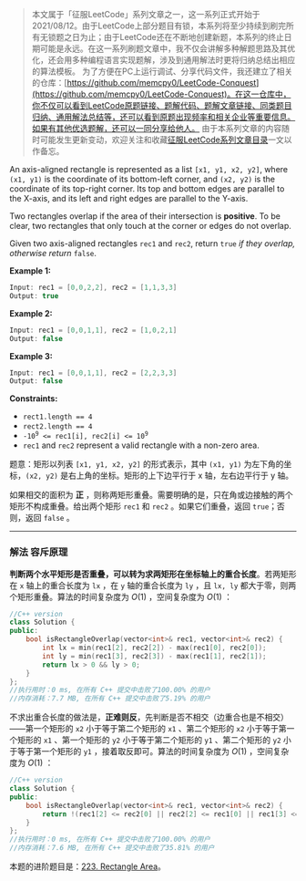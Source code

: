 > 本文属于「征服LeetCode」系列文章之一，这一系列正式开始于2021/08/12。由于LeetCode上部分题目有锁，本系列将至少持续到刷完所有无锁题之日为止；由于LeetCode还在不断地创建新题，本系列的终止日期可能是永远。在这一系列刷题文章中，我不仅会讲解多种解题思路及其优化，还会用多种编程语言实现题解，涉及到通用解法时更将归纳总结出相应的算法模板。
> <b></b>
> 为了方便在PC上运行调试、分享代码文件，我还建立了相关的仓库：[https://github.com/memcpy0/LeetCode-Conquest](https://github.com/memcpy0/LeetCode-Conquest)。在这一仓库中，你不仅可以看到LeetCode原题链接、题解代码、题解文章链接、同类题目归纳、通用解法总结等，还可以看到原题出现频率和相关企业等重要信息。如果有其他优选题解，还可以一同分享给他人。
> <b></b>
> 由于本系列文章的内容随时可能发生更新变动，欢迎关注和收藏[征服LeetCode系列文章目录](https://memcpy0.blog.csdn.net/article/details/119656559)一文以作备忘。

<p>An axis-aligned rectangle is represented as a list <code>[x1, y1, x2, y2]</code>, where <code>(x1, y1)</code> is the coordinate of its bottom-left corner, and <code>(x2, y2)</code> is the coordinate of its top-right corner. Its top and bottom edges are parallel to the X-axis, and its left and right edges are parallel to the Y-axis.</p>

<p>Two rectangles overlap if the area of their intersection is <strong>positive</strong>. To be clear, two rectangles that only touch at the corner or edges do not overlap.</p>

<p>Given two axis-aligned rectangles <code>rec1</code> and <code>rec2</code>, return <code>true</code><em> if they overlap, otherwise return </em><code>false</code>.</p>

 
<p><strong>Example 1:</strong></p>

```cpp
Input: rec1 = [0,0,2,2], rec2 = [1,1,3,3]
Output: true
```
<p><strong>Example 2:</strong></p>

```cpp
Input: rec1 = [0,0,1,1], rec2 = [1,0,2,1]
Output: false 
```
<p><strong>Example 3:</strong></p>

```cpp
Input: rec1 = [0,0,1,1], rec2 = [2,2,3,3]
Output: false 
```
<p><strong>Constraints:</strong></p>
<ul>
	<li><code>rect1.length == 4</code></li>
	<li><code>rect2.length == 4</code></li>
	<li><code>-10<sup>9</sup> &lt;= rec1[i], rec2[i] &lt;= 10<sup>9</sup></code></li>
	<li><code>rec1</code> and <code>rec2</code> represent a valid rectangle with a non-zero area.</li>
</ul>

题意：矩形以列表 <code>[x1, y1, x2, y2]</code> 的形式表示，其中 <code>(x1, y1)</code> 为左下角的坐标，<code>(x2, y2)</code> 是右上角的坐标。矩形的上下边平行于 x 轴，左右边平行于 y 轴。

<p>如果相交的面积为 <strong>正</strong> ，则称两矩形重叠。需要明确的是，只在角或边接触的两个矩形不构成重叠。给出两个矩形 <code>rec1</code> 和 <code>rec2</code> 。如果它们重叠，返回 <code>true</code>；否则，返回 <code>false</code> 。</p>

---
### 解法 容斥原理
**判断两个水平矩形是否重叠，可以转为求两矩形在坐标轴上的重合长度**。若两矩形在 `x` 轴上的重合长度为 `lx` ，在 `y` 轴的重合长度为 `ly` ，且 `lx, ly` 都大于零，则两个矩形重叠。算法的时间复杂度为 $O(1)$ ，空间复杂度为 $O(1)$ ：
```cpp
//C++ version
class Solution {
public:
    bool isRectangleOverlap(vector<int>& rec1, vector<int>& rec2) {
        int lx = min(rec1[2], rec2[2]) - max(rec1[0], rec2[0]);
        int ly = min(rec1[3], rec2[3]) - max(rec1[1], rec2[1]);
        return lx > 0 && ly > 0;
    }
};
//执行用时：0 ms, 在所有 C++ 提交中击败了100.00% 的用户
//内存消耗：7.7 MB, 在所有 C++ 提交中击败了5.19% 的用户
```
不求出重合长度的做法是，**正难则反**，先判断是否不相交（边重合也是不相交）——第一个矩形的 `x2` 小于等于第二个矩形的 `x1` 、第二个矩形的 `x2` 小于等于第一个矩形的 `x1` 、第一个矩形的 `y2` 小于等于第二个矩形的 `y1` 、第二个矩形的 `y2` 小于等于第一个矩形的 `y1` ，接着取反即可。算法的时间复杂度为 $O(1)$ ，空间复杂度为 $O(1)$ ：
```cpp
//C++ version
class Solution {
public:
    bool isRectangleOverlap(vector<int>& rec1, vector<int>& rec2) {
        return !(rec1[2] <= rec2[0] || rec2[2] <= rec1[0] || rec1[3] <= rec2[1] || rec2[3] <= rec1[1]);
    }
};
//执行用时：0 ms, 在所有 C++ 提交中击败了100.00% 的用户
//内存消耗：7.6 MB, 在所有 C++ 提交中击败了35.81% 的用户
```
本题的进阶题目是：[223. Rectangle Area](https://leetcode-cn.com/problems/rectangle-area/)。
 

 
